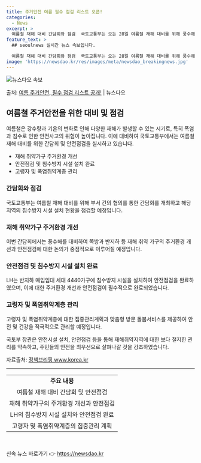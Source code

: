 ```yaml
---
title: 주거안전 여름 필수 점검 리스트 오픈!
categories:
  - News
excerpt: >
  여름철 재해 대비 간담회와 점검  국토교통부는 오는 28일 여름철 재해 대비를 위해 풍수해, 폭염 등을 점검…
feature_text: >
  ## seoulnews 실시간 뉴스 속보입니다.

  여름철 재해 대비 간담회와 점검  국토교통부는 오는 28일 여름철 재해 대비를 위해 풍수해, 폭염 등을 점검…
image: 'https://newsdao.kr/res/images/meta/newsdao_breakingnews.jpg'
---
```


![뉴스다오 속보](https://newsdao.kr/res/images/meta/newsdao_breakingnews.jpg)

<p>출처: <a href="https://newsdao.kr/4481" rel="dofollow">여름 주거안전, 필수 점검 리스트 공개!</a> | 뉴스다오</p>

<h2 data-ke-size="size26">여름철 주거안전을 위한 대비 및 점검</h2>
<p data-ke-size="size16">여름철은 강수량과 기온의 변화로 인해 다양한 재해가 발생할 수 있는 시기로, 특히 폭염과 침수로 인한 안전사고의 위험이 높아집니다. 이에 대비하여 국토교통부에서는 여름철 재해 대비를 위한 간담회 및 안전점검을 실시하고 있습니다.</p>

<ul>
    <li>재해 취약가구 주거환경 개선</li>
    <li>안전점검 및 침수방지 시설 설치 완료</li>
    <li>고령자 및 폭염취약계층 관리</li>
</ul>

<h3><b>간담회와 점검</b></h3>
<p data-ke-size="size16">국토교통부는 여름철 재해 대비를 위해 부서 간의 협의를 통한 간담회를 개최하고 해당 지역의 침수방지 시설 설치 현황을 점검할 예정입니다.</p>

<h3><b>재해 취약가구 주거환경 개선</b></h3>
<p data-ke-size="size16">이번 간담회에서는 풍수해를 대비하여 쪽방과 반지하 등 재해 취약 가구의 주거환경 개선과 안전점검에 대한 논의가 중점적으로 이루어질 예정입니다.</p>

<h3><b>안전점검 및 침수방지 시설 설치 완료</b></h3>
<p data-ke-size="size16">LH는 반지하 매입임대 세대 4440가구에 침수방지 시설을 설치하여 안전점검을 완료하였으며, 이에 대한 주거환경 개선과 안전점검이 필수적으로 완료되었습니다.</p>

<h3><b>고령자 및 폭염취약계층 관리</b></h3>
<p data-ke-size="size16">고령자 및 폭염취약계층에 대한 집중관리계획과 맞춤형 방문 돌봄서비스를 제공하여 안전 및 건강을 적극적으로 관리할 예정입니다.</p>

<p data-ke-size="size16">국토부 장관은 안전시설 설치, 안전점검 등을 통해 재해취약지역에 대한 보다 철저한 관리를 약속하고, 주민들의 안전을 최우선으로 살펴나갈 것을 강조하였습니다.</p>

<p data-ke-size="size16">자료출처: <a href="https://newsdao.kr/4481">정책브리핑 www.korea.kr</a></p>

<hr>

<table>
    <tr>
        <td style="text-align: center; height: 17px;"><b>주요 내용</b></td>
    </tr>
    <tr>
        <td style="text-align: center; height: 17px;">여름철 재해 대비 간담회 및 안전점검</td>
    </tr>
    <tr>
        <td style="text-align: center; height: 17px;">재해 취약가구의 주거환경 개선과 안전점검</td>
    </tr>
    <tr>
        <td style="text-align: center; height: 17px;">LH의 침수방지 시설 설치와 안전점검 완료</td>
    </tr>
    <tr>
        <td style="text-align: center; height: 17px;">고령자 및 폭염취약계층의 집중관리 계획</td>
    </tr>
</table>
<p data-ke-size="size16">&nbsp;</p> 

신속 뉴스 바로가기 👉 <a href="https://newsdao.kr" rel="dofollow">https://newsdao.kr</a>


